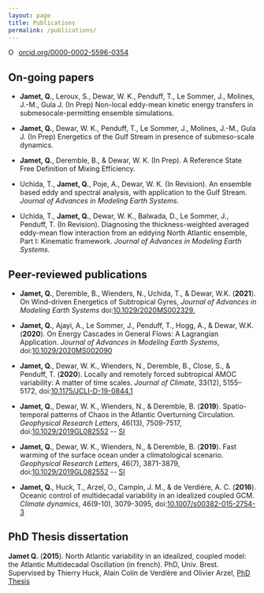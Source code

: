 ```yaml
---
layout: page
title: Publications
permalink: /publications/
---
```


<a href="https://orcid.org/0000-0002-5596-0354" target="orcid.widget" rel="noopener noreferrer" style="vertical-align:top;"><img src="https://orcid.org/sites/default/files/images/orcid_16x16.png" style="width:1em;margin-right:.5em;" alt="ORCID iD icon">orcid.org/0000-0002-5596-0354</a>


## On-going papers
 - **Jamet, Q.**, Leroux, S., Dewar, W. K., Penduff, T., Le Sommer, J., Molines, J.-M., Gula J. (In Prep) Non-local eddy-mean kinetic energy transfers in submesocale-permitting ensemble simulations.

 - **Jamet, Q.**, Dewar, W. K., Penduff, T., Le Sommer, J., Molines, J.-M., Gula J. (In Prep) Energetics of the Gulf Stream in presence of submeso-scale dynamics.

 - **Jamet, Q.**, Deremble, B., & Dewar, W. K. (In Prep). A Reference State Free Definition of Mixing Efficiency.

- Uchida, T., **Jamet, Q.**, Poje, A., Dewar, W. K. (In Revision). An ensemble based eddy and spectral analysis, with application to the Gulf Stream. *Journal of Advances in Modeling Earth Systems*.

 - Uchida, T., **Jamet, Q.**, Dewar, W. K., Balwada, D., Le Sommer, J., Penduff, T. (In Revision). Diagnosing the thickness-weighted averaged eddy-mean flow interaction from an eddying North Atlantic ensemble, Part I: Kinematic framework. *Journal of Advances in Modeling Earth Systems*.

## Peer-reviewed publications

 - **Jamet, Q.**, Deremble, B., Wienders, N., Uchida, T., & Dewar, W.K. (**2021**). On Wind-driven Energetics of Subtropical Gyres, *Journal of Advances in Modeling Earth Systems* doi:[10.1029/2020MS002329.](http://ocean.fsu.edu/~qjamet/share/files/Jamet_etal_JAMES2021.pdf)

 - **Jamet, Q.**, Ajayi, A., Le Sommer, J., Penduff, T., Hogg, A., & Dewar, W.K. (**2020**). On Energy Cascades in General Flows: A Lagrangian Application. *Journal of Advances in Modeling Earth Systems*, doi:[10.1029/2020MS002090](http://ocean.fsu.edu/~qjamet/share/files/Jamet_etal_JAMES2020.pdf)

 - **Jamet, Q.**, Dewar, W. K., Wienders, N., Deremble, B., Close, S., & Penduff, T. (**2020**). Locally and remotely forced subtropical AMOC variability: A matter of time scales. *Journal of Climate*, 33(12), 5155–5172, doi:[10.1175/JCLI-D-19-0844.1](https://journals.ametsoc.org/doi/pdf/10.1175/JCLI-D-19-0844.1)
 
 - **Jamet, Q.**, Dewar, W. K., Wienders, N., & Deremble, B. (**2019**). Spatio-temporal patterns of Chaos in the Atlantic Overturning Circulation. *Geophysical Research Letters*, 46(13), 7509-7517, doi:[10.1029/2019GL082552](http://ocean.fsu.edu/~qjamet/share/files/Jamet_etal_GRL2019b.pdf) -- [SI](http://ocean.fsu.edu/~qjamet/share/files/Jamet_etal_GRL2019b_SI.pdf)

 - **Jamet, Q.**, Dewar, W. K., Wienders, N., & Deremble, B. (**2019**). Fast warming of the surface ocean under a climatological scenario. *Geophysical Research Letters*, 46(7), 3871-3879, doi:[10.1029/2019GL082552](http://ocean.fsu.edu/~qjamet/share/files/Jamet_etal_GRL2019.pdf) -- [SI](http://ocean.fsu.edu/~qjamet/share/files/Jamet_etal_GRL2019_SI.pdf)

 - **Jamet, Q.**, Huck, T., Arzel, O., Campin, J. M., & de Verdière, A. C. (**2016**). Oceanic control of multidecadal variability in an idealized coupled GCM. *Climate dynamics*, 46(9-10), 3079-3095, doi:[10.1007/s00382-015-2754-3](http://ocean.fsu.edu/~qjamet/share/files/Jamet_etal_CD2015.pdf)

## PhD Thesis dissertation
**Jamet Q.**  (**2015**). North Atlantic variability in an idealized, coupled model: the Atlantic Multidecadal Oscillation  (in french). PhD, Univ. Brest. Supervised by Thierry Huck, Alain Colin de Verdière and Olivier Arzel, [PhD Thesis](http://ocean.fsu.edu/~qjamet/share/files/These_JametQ_Final.pdf)
